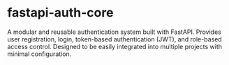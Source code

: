 # fastapi-auth-core
A modular and reusable authentication system built with FastAPI. Provides user registration, login, token-based authentication (JWT), and role-based access control. Designed to be easily integrated into multiple projects with minimal configuration.
